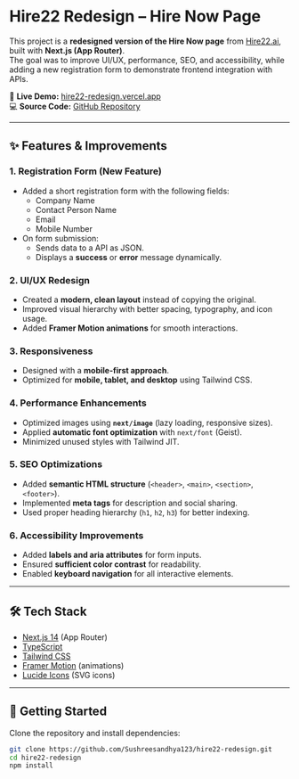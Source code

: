 # Hire22 Redesign – Hire Now Page

This project is a **redesigned version of the Hire Now page** from [Hire22.ai](https://hire22.ai), built with **Next.js (App Router)**.  
The goal was to improve UI/UX, performance, SEO, and accessibility, while adding a new registration form to demonstrate frontend integration with APIs.

🔗 **Live Demo:** [hire22-redesign.vercel.app](https://hire22-redesign.vercel.app)  
💻 **Source Code:** [GitHub Repository](https://github.com/Sushreesandhya123/hire22-redesign)  

---

## ✨ Features & Improvements

### 1. Registration Form (New Feature)
- Added a short registration form with the following fields:  
  - Company Name  
  - Contact Person Name  
  - Email  
  - Mobile Number  
- On form submission:  
  - Sends data to a  API  as JSON.  
  - Displays a **success** or **error** message dynamically.  

### 2. UI/UX Redesign
- Created a **modern, clean layout** instead of copying the original.  
- Improved visual hierarchy with better spacing, typography, and icon usage.  
- Added **Framer Motion animations** for smooth interactions.  

### 3. Responsiveness
- Designed with a **mobile-first approach**.  
- Optimized for **mobile, tablet, and desktop** using Tailwind CSS.  

### 4. Performance Enhancements
- Optimized images using **`next/image`** (lazy loading, responsive sizes).  
- Applied **automatic font optimization** with `next/font` (Geist).  
- Minimized unused styles with Tailwind JIT.  

### 5. SEO Optimizations
- Added **semantic HTML structure** (`<header>`, `<main>`, `<section>`, `<footer>`).  
- Implemented **meta tags** for description and social sharing.  
- Used proper heading hierarchy (`h1`, `h2`, `h3`) for better indexing.  

### 6. Accessibility Improvements
- Added **labels and aria attributes** for form inputs.  
- Ensured **sufficient color contrast** for readability.  
- Enabled **keyboard navigation** for all interactive elements.  

---

## 🛠 Tech Stack
- [Next.js 14](https://nextjs.org/) (App Router)  
- [TypeScript](https://www.typescriptlang.org/)  
- [Tailwind CSS](https://tailwindcss.com/)  
- [Framer Motion](https://www.framer.com/motion/) (animations)  
- [Lucide Icons](https://lucide.dev/) (SVG icons)  

---

## 🚀 Getting Started

Clone the repository and install dependencies:

```bash
git clone https://github.com/Sushreesandhya123/hire22-redesign.git
cd hire22-redesign
npm install
